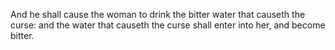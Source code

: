 And he shall cause the woman to drink the bitter water that causeth the curse: and the water that causeth the curse shall enter into her, and become bitter.
